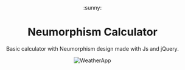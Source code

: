 <div align="center">:sunny:<div>
<h1 align="center">Neumorphism Calculator</h1>
<p align="center">Basic calculator with Neumorphism design made with Js and jQuery.</p> 
<img alt="WeatherApp" src="https://user-images.githubusercontent.com/82126168/203643352-fba14a39-4e37-4891-b8e8-30f09519a8b7.png">

